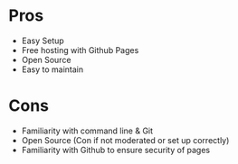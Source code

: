 # Pros
* Easy Setup
* Free hosting with Github Pages
* Open Source
* Easy to maintain

# Cons
* Familiarity with command line & Git
* Open Source (Con if not moderated or set up correctly)
* Familiarity with Github to ensure security of pages